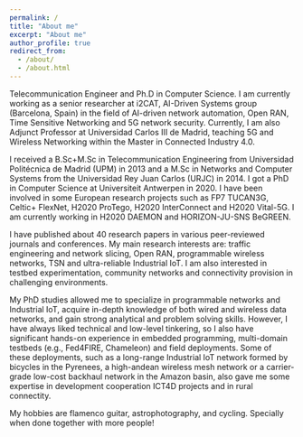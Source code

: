 ```yaml
---
permalink: /
title: "About me"
excerpt: "About me"
author_profile: true
redirect_from: 
  - /about/
  - /about.html
---
```


Telecommunication Engineer and Ph.D in Computer Science. I am currently working as a senior researcher at i2CAT, AI-Driven Systems group (Barcelona, Spain) in the field of AI-driven network automation, Open RAN, Time Sensitive Networking and 5G network security. Currently, I am also Adjunct Professor at Universidad Carlos III de Madrid, teaching 5G and Wireless Networking within the Master in Connected Industry 4.0.

I received a B.Sc+M.Sc in Telecommunication Engineering from Universidad Politécnica de Madrid (UPM) in 2013 and a M.Sc in Networks and Computer Systems from the Universidad Rey Juan Carlos (URJC) in 2014. I got a PhD in Computer Science at Universiteit Antwerpen in 2020. I have been involved in some European research projects such as FP7 TUCAN3G, Celtic+ FlexNet, H2020 ProTego, H2020 InterConnect and H2020 Vital-5G. I am currently working in H2020 DAEMON and HORIZON-JU-SNS BeGREEN.

I have published about 40 research papers in various peer-reviewed journals and conferences. My main research interests are: traffic engineering and network slicing, Open RAN, programmable wireless networks, TSN and ultra-reliable Industrial IoT. I am also interested in testbed experimentation, community networks and connectivity provision in challenging environments.

My PhD studies allowed me to specialize in programmable networks and Industrial IoT, acquire in-depth knowledge of both wired and wireless data networks, and gain strong analytical and problem solving skills. However, I have always liked technical and low-level tinkering, so I also have significant hands-on experience in embedded programming, multi-domain testbeds (e.g., Fed4FIRE, Chameleon) and field deployments. Some of these deployments, such as a long-range Industrial IoT network formed by bicycles in the Pyrenees, a high-andean wireless mesh network or a carrier-grade low-cost backhaul network in the Amazon basin, also gave me some expertise in development cooperation ICT4D projects and in rural connectity.

My hobbies are flamenco guitar, astrophotography, and cycling. Specially when done together with more people!

